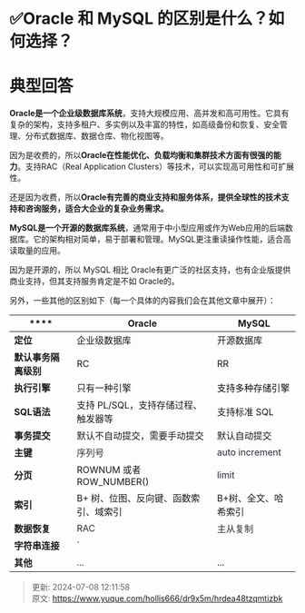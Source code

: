 # ✅Oracle 和 MySQL 的区别是什么？如何选择？

# 典型回答


**Oracle是一个企业级数据库系统**，支持大规模应用、高并发和高可用性。它具有复杂的架构，支持多租户、多实例以及丰富的特性，如高级备份和恢复、安全管理、分布式数据库、数据仓库、物化视图等。



因为是收费的，所以**Oracle在性能优化、负载均衡和集群技术方面有很强的能力**。支持RAC（Real Application Clusters）等技术，可以实现高可用性和可扩展性。



还是因为收费，所以**Oracle有完善的商业支持和服务体系，提供全球性的技术支持和咨询服务，适合大企业的复杂业务需求。**



**MySQL是一个开源的数据库系统**，通常用于中小型应用或作为Web应用的后端数据库。它的架构相对简单，易于部署和管理。MySQL更注重读操作性能，适合高读取量的应用。



因为是开源的，所以 MySQL 相比 Oracle有更广泛的社区支持，也有企业版提供商业支持，但其支持服务肯定是不如 Oracle的。



另外，一些其他的区别如下（每一个具体的内容我们会在其他文章中展开）：



| **** | **Oracle** | **MySQL** |
| --- | --- | --- |
| **定位** | 企业级数据库 | 开源数据库 |
| **默认事务隔离级别** | RC | RR |
| **执行引擎** | 只有一种引擎 | <font style="color:rgb(13, 13, 13);">支持多种存储引擎</font> |
| **SQL语法** | 支持 PL/SQL，支持存储过程、触发器等 | 支持标准 SQL |
| **事务提交** | 默认不自动提交，需要手动提交 | 默认自动提交 |
| **主键** | <font style="color:rgb(51, 51, 51);">序列号</font> | <font style="color:rgb(37, 41, 51);">auto increment</font> |
| **分页** | ROWNUM 或者 ROW_NUMBER() | <font style="color:rgb(37, 41, 51);"> limit</font> |
| **索引** | B+ 树、位图、反向键、函数索引、域索引 | B+树、全文、哈希索引 |
| **数据恢复** | <font style="color:rgb(51, 51, 51);">RAC</font> | <font style="color:rgb(51, 51, 51);">主从复制</font> |
| **字符串连接** | `<font style="color:rgb(51, 51, 51);">||</font>`<font style="color:rgb(51, 51, 51);">运算符</font> | CONCAT函数 |
| **其他** | <font style="color:rgb(51, 51, 51);">...</font> | ... |




> 更新: 2024-07-08 12:11:58  
> 原文: <https://www.yuque.com/hollis666/dr9x5m/hrdea48tzqmtizbk>